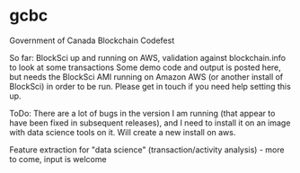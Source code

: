 # gcbc
Government of Canada Blockchain Codefest

So far: BlockSci up and running on AWS, validation against blockchain.info to look at some transactions
Some demo code and output is posted here, but needs the BlockSci AMI running on Amazon AWS (or another install of BlockSci) in order to be run. Please get in touch if you need help setting this up.

ToDo: There are a lot of bugs in the version I am running (that appear to have been fixed in subsequent releases), and I need to install it on an image with data science tools on it. Will create a new install on aws.

Feature extraction for "data science" (transaction/activity analysis) - more to come, input is welcome

